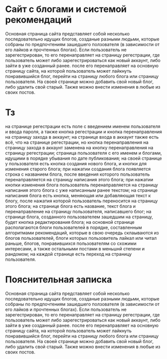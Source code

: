 # Сайт с блогами и системой рекомендаций
Основная страница сайта представляет собой несколько последовательно идущих блогов, созданые разными людьми, которые собраны по предпочтениям зашедшего ползователя (в зависимости от его лайков и прочтенных блогах). Если пользователь не зарегестрирован, то его перенаправляет на страницу регестрации, где пользователь может либо зарегестрироваться как новый аккаунт, либо зайти в уже созданный ранее. после его перенаправляет на основную страницу сайта, на которой пользователь может лайкнуть понравившийся блог, перейти на страницу любого блога или страницу пользователя. На своей странице можно добавить свой новый блог, либо удалить свой старый. Также можно внести изменения в любые из своих постов.
# Тз
на странице регестрации есть поле с введением именем пользователя и ввода пароля, а также кнопка регестрации и кнопка перенаправления на страницу захода в аккаунт; на странице входа в аккаунт также есть всё, что на странице регестрации, но кнопка перенаправления на страницу захода в аккаунт заменена на кнопку перенаправления на страницу регестрации; страница пользователя с его именем и блогами, идущими в порядке убывания по дате публикования; на своей странице у пользователя есть кнопка создания нового блога, и кнопки для изменения старого блога; при нажатии создания блога появляется строка с названием блога, после введения которого пользователь перенаправляется на страницу написания этого блога; при нажатии кнопки изменения блога пользователь перенаправляется на страницу написания этого блога с уже написанным ранее текстом; на странице написания блога есть кнопка, меняющая или добавляющая текст к блогу, после нажатия которой пользователь переносится на страницу этого блога; на странице блога есть название, текст блога и перенаправление на страницу пользователя, написавшего блог; на странице блога, созданного пользователем зашедшим на страницу, будет кнопка редактирования блога; на основной странице располагаются блоги пользователей в порядке, составленным алгоритмами рекомендаций, которые в свою очередь склаываются из блогов пользователей, блоги которых пользовитель лайкал или читал раньше, блогов, понравившихся пользователям со схожими интересами, а также остальными постами в меньшнй степени и рандомом; на каждой странице есть переход на страницу пользователя.
# Пояснительная записка
Основная страница сайта представляет собой несколько последовательно идущих блогов, созданые разными людьми, которые собраны по предпочтениям зашедшего ползователя (в зависимости от его лайков и прочтенных блогах). Если пользователь не зарегестрирован, то его перенаправляет на страницу регестрации, где пользователь может либо зарегестрироваться как новый аккаунт, либо зайти в уже созданный ранее. после его перенаправляет на основную страницу сайта, на которой пользователь может лайкнуть понравившийся блог, перейти на страницу любого блога или страницу пользователя. На своей странице можно добавить свой новый блог, либо удалить свой старый. Также можно внести изменения в любые из своих постов.
